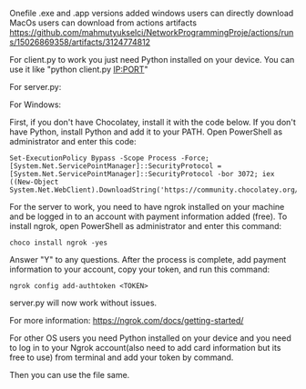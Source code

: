 Onefile .exe and .app versions added windows users can directly download 
MacOs users can download from actions artifacts https://github.com/mahmutyukselci/NetworkProgrammingProje/actions/runs/15026869358/artifacts/3124774812

For client.py to work you just need Python installed on your device.
You can use it like "python client.py <IP:PORT>"

For server.py:

For Windows:

First, if you don't have Chocolatey, install it with the code below. If you don't have Python, install Python and add it to your PATH. Open PowerShell as administrator and enter this code:

```
Set-ExecutionPolicy Bypass -Scope Process -Force; [System.Net.ServicePointManager]::SecurityProtocol = [System.Net.ServicePointManager]::SecurityProtocol -bor 3072; iex ((New-Object System.Net.WebClient).DownloadString('https://community.chocolatey.org/install.ps1'))
```

For the server to work, you need to have ngrok installed on your machine and be logged in to an account with payment information added (free). To install ngrok, open PowerShell as administrator and enter this command:

```
choco install ngrok -yes
```

Answer "Y" to any questions. After the process is complete, add payment information to your account, copy your token, and run this command:

```
ngrok config add-authtoken <TOKEN>
```

server.py will now work without issues.

For more information: https://ngrok.com/docs/getting-started/

For other OS users you need Python installed on your device and you need to log in to your Ngrok account(also need to add card information but its free to use) from terminal and add your token by command.

Then you can use the file same.
